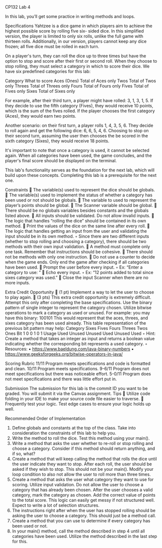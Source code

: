 CP132 Lab 4

In this lab, you’ll get some practice in writing methods and loops.

Specifications
Yahtzee is a dice game in which players aim to achieve the highest possible score by rolling five six-
sided dice. In this simplified version, the player is limited to only six rolls, unlike the full game with
thirteen rolls. Additionally, in our version, players cannot keep any dice frozen; all five dice must be
rolled in each turn.

On a player's turn, they can roll the dice up to three times but have the option to stop and score after
their first or second roll. When they choose to stop rolling, they must select a category in which to
score their dice. We have six predefined categories for this lab:

Category       What to score
Aces (Ones)    Total of Aces only
Twos           Total of Twos only
Threes         Total of Threes only
Fours          Total of Fours only
Fives          Total of Fives only
Sixes          Total of Sixes only

For example, after their third turn, a player might have rolled: 3, 1, 3, 1, 5. If they decide to use the fifth
category (Fives), they would receive 10 points, which is the sum of the fives rolled. If the player
chooses the first category (Aces), they would earn two points.

Another scenario: on their first turn, a player rolls 1, 4, 3, 5, 6. They decide to roll again and get the
following dice: 6, 6, 5, 4, 6. Choosing to stop on their second turn, assuming the user then chooses the
be scored in the sixth category (Sixes), they would receive 18 points.

It's important to note that once a category is used, it cannot be selected again. When all categories have
been used, the game concludes, and the player's final score should be displayed on the terminal.

This lab's functionality serves as the foundation for the next lab, which will build upon these concepts.
Completing this lab is a prerequisite for the next one.

Constraints
 The variable(s) used to represent the dice should be globals.
 The variable(s) used to implement the status of whether a category has been used or not should
be globals.
 The variable to used to represent the player’s points should be global.
 The Scanner variable should be global.
 There should be no globals variables besides constants and the globals listed above.
 All inputs should be validated. Do not allow invalid inputs.
 The logic that handles “rolling the dice” should be contained in its own method.
 Print the values of the dice on the same line after every roll.
 The logic that handles getting an input from the user and validating the input should be in its
own method.
◦ Since there are two different inputs (whether to stop rolling and choosing a category), there
should be two methods with their own input validation.
 A method must complete only one task. Remember that instructions should be cohesive.
 There should not be methods with only one instruction.
 Do not use a counter to decide when the game ends. Only end the game after checking if all
categories have been used.
 Prompt the user before every input.
◦ Ex: “Enter a category to use: ”
 Echo every input.
◦ Ex: “12 points added to total since sixes category was used.”
 Close the input Scanner when there are no more inputs.

Extra Credit Opportunity
 (1 pt) Implement a way to let the user to choose to play again.
 (3 pts) This extra credit opportunity is extremely difficult. Attempt this only after
completing the base specifications.
Use the binary pattern of single integer to represent the category chosen. Utilize bitwise
operations to mark a category as used or unused. For example: you may have this binary:
100101
This would represent that the aces, threes, and sixes category has been used already. This table
representation of the previous bit pattern may help:
Category Sixes  Fives  Fours Threes Twos  Ones
Bit        1      0      0     1      0    1
Usage    Used  Unused  Unused Used Unused Used
◦ Hint: Create a method that takes an integer as input and returns a boolean value indicating
whether the corresponding bit represents a used category.
◦ Resources:
▪ https://www.baeldung.com/java-binary-numbers
▪ https://www.geeksforgeeks.org/bitwise-operators-in-java/

Scoring Rubric
11/11 Program meets specifications and code is formatted and clean.
10/11 Program meets specifications.
9-6/11 Program does not meet specifications but there was noticeable effort.
5-0/11 Program does not meet specifications and there was little effort put in.

Submission
The submission for this lab is the commit ID you want to be graded. You will submit it via the Canvas
assignment.
Tips
 Utilize code folding in your IDE to make your source code file easier to traverse.
 Frequently test your logic. Test edge cases to ensure your logic holds up well.

Recommended Order of Implementation
1. Define globals and constants at the top of the class. Take into consideration the constraints of
this lab to help you.
2. Write the method to roll the dice. Test this method using your main().
3. Write a method that asks the user whether to re-roll or stop rolling and choose a category.
Consider if this method should return anything, and if so, what?
4. Create a method that will keep calling the method that rolls the dice until the user indicate they
want to stop. After each roll, the user should be asked if they wish to stop. This should not be
your main(). Modify your loop condition to also not allow the user to roll more than three times.
5. Create a method that asks the user what category they want to use for scoring. Utilize input
validation. Do not allow the user to choose a category that has already been chosen. After the
user chooses a valid category, mark the category as chosen. Add the correct value of points to
the total score. This logic can easily get messy if not structured well. Expect to write a lot of
selection structures.
6. The instructions right after when the user has stopped rolling should be asking the user to
choose a category. This should just be a method call.
7. Create a method that you can use to determine if every category has been used or not.
8. In your main() method, call the method described in step 4 until all categories have been used.
Utilize the method described in the last step for this.
